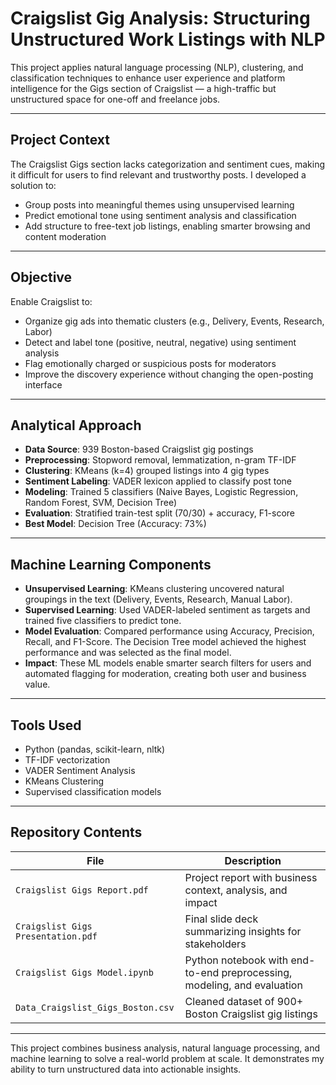 # Craigslist Gig Analysis: Structuring Unstructured Work Listings with NLP

This project applies natural language processing (NLP), clustering, and classification techniques to enhance user experience and platform intelligence for the Gigs section of Craigslist — a high-traffic but unstructured space for one-off and freelance jobs.

---

## Project Context

The Craigslist Gigs section lacks categorization and sentiment cues, making it difficult for users to find relevant and trustworthy posts. I developed a solution to:
- Group posts into meaningful themes using unsupervised learning
- Predict emotional tone using sentiment analysis and classification
- Add structure to free-text job listings, enabling smarter browsing and content moderation

---

## Objective

Enable Craigslist to:
- Organize gig ads into thematic clusters (e.g., Delivery, Events, Research, Labor)
- Detect and label tone (positive, neutral, negative) using sentiment analysis
- Flag emotionally charged or suspicious posts for moderators
- Improve the discovery experience without changing the open-posting interface

---

## Analytical Approach

- **Data Source**: 939 Boston-based Craigslist gig postings
- **Preprocessing**: Stopword removal, lemmatization, n-gram TF-IDF
- **Clustering**: KMeans (k=4) grouped listings into 4 gig types
- **Sentiment Labeling**: VADER lexicon applied to classify post tone
- **Modeling**: Trained 5 classifiers (Naive Bayes, Logistic Regression, Random Forest, SVM, Decision Tree)
- **Evaluation**: Stratified train-test split (70/30) + accuracy, F1-score
- **Best Model**: Decision Tree (Accuracy: 73%)

---

## Machine Learning Components

- **Unsupervised Learning**: KMeans clustering uncovered natural groupings in the text (Delivery, Events, Research, Manual Labor).
- **Supervised Learning**: Used VADER-labeled sentiment as targets and trained five classifiers to predict tone.
- **Model Evaluation**: Compared performance using Accuracy, Precision, Recall, and F1-Score. The Decision Tree model achieved the highest performance and was selected as the final model.
- **Impact**: These ML models enable smarter search filters for users and automated flagging for moderation, creating both user and business value.

---

## Tools Used

- Python (pandas, scikit-learn, nltk)
- TF-IDF vectorization
- VADER Sentiment Analysis
- KMeans Clustering
- Supervised classification models

---

## Repository Contents

| File | Description |
|------|-------------|
| `Craigslist Gigs Report.pdf` | Project report with business context, analysis, and impact |
| `Craigslist Gigs Presentation.pdf` | Final slide deck summarizing insights for stakeholders |
| `Craigslist Gigs Model.ipynb` | Python notebook with end-to-end preprocessing, modeling, and evaluation |
| `Data_Craigslist_Gigs_Boston.csv` | Cleaned dataset of 900+ Boston Craigslist gig listings |

---

This project combines business analysis, natural language processing, and machine learning to solve a real-world problem at scale. It demonstrates my ability to turn unstructured data into actionable insights. 

